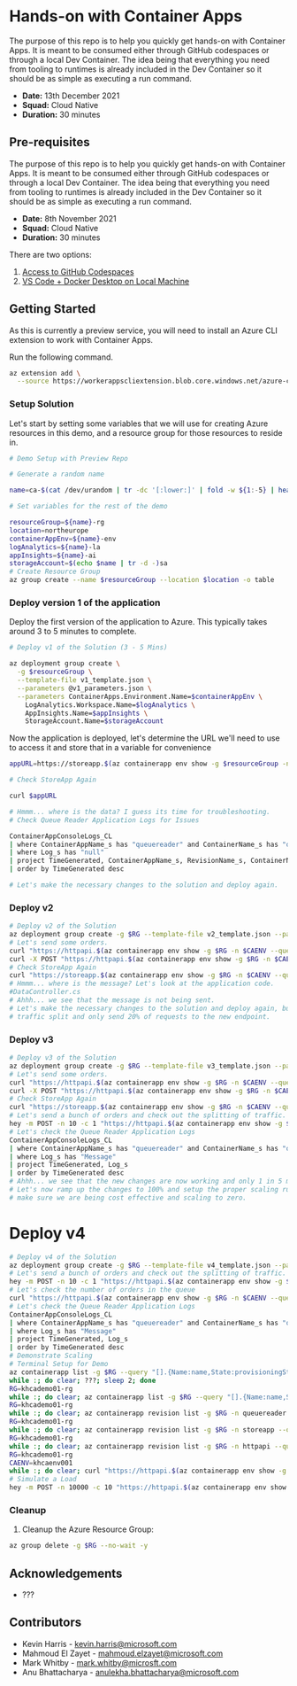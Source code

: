 # Hands-on with Container Apps

The purpose of this repo is to help you quickly get hands-on with Container Apps. It is meant to be consumed either through GitHub codespaces or through a local Dev Container. The idea being that everything you need from tooling to runtimes is already included in the Dev Container so it should be as simple as executing a run command.

* **Date:** 13th December 2021
* **Squad:** Cloud Native
* **Duration:** 30 minutes

## Pre-requisites

The purpose of this repo is to help you quickly get hands-on with Container Apps. It is meant to be consumed either through GitHub codespaces or through a local Dev Container. The idea being that everything you need from tooling to runtimes is already included in the Dev Container so it should be as simple as executing a run command.

* **Date:** 8th November 2021
* **Squad:** Cloud Native
* **Duration:** 30 minutes

There are two options:

1. [Access to GitHub Codespaces](#getting-started-via-codespaces)
1. [VS Code + Docker Desktop on Local Machine](#getting-started-via-vs-code-and-local-dev-container)

## Getting Started

As this is currently a preview service, you will need to install an Azure CLI extension to work with Container Apps.

Run the following command.

```bash
az extension add \
  --source https://workerappscliextension.blob.core.windows.net/azure-cli-extension/containerapp-0.2.0-py2.py3-none-any.whl
```

### Setup Solution

Let's start by setting some variables that we will use for creating Azure resources in this demo, and a resource group for those resources to reside in.

```bash
# Demo Setup with Preview Repo

# Generate a random name

name=ca-$(cat /dev/urandom | tr -dc '[:lower:]' | fold -w ${1:-5} | head -n 1)

# Set variables for the rest of the demo

resourceGroup=${name}-rg
location=northeurope
containerAppEnv=${name}-env
logAnalytics=${name}-la
appInsights=${name}-ai
storageAccount=$(echo $name | tr -d -)sa
# Create Resource Group
az group create --name $resourceGroup --location $location -o table
```

### Deploy version 1 of the application

Deploy the first version of the application to Azure. This typically takes around 3 to 5 minutes to complete.

```bash
# Deploy v1 of the Solution (3 - 5 Mins)

az deployment group create \
  -g $resourceGroup \
  --template-file v1_template.json \
  --parameters @v1_parameters.json \
  --parameters ContainerApps.Environment.Name=$containerAppEnv \
    LogAnalytics.Workspace.Name=$logAnalytics \
    AppInsights.Name=$appInsights \
    StorageAccount.Name=$storageAccount

```

Now the application is deployed, let's determine the URL we'll need to use to access it and store that in a variable for convenience

```bash
appURL=https://storeapp.$(az containerapp env show -g $resourceGroup -n $containerAppEnv --query 'defaultDomain' -o tsv)/store
```



```bash
# Check StoreApp Again

curl $appURL

# Hmmm... where is the data? I guess its time for troubleshooting.
# Check Queue Reader Application Logs for Issues

ContainerAppConsoleLogs_CL
| where ContainerAppName_s has "queuereader" and ContainerName_s has "queuereader"
| where Log_s has "null"
| project TimeGenerated, ContainerAppName_s, RevisionName_s, ContainerName_s, Log_s
| order by TimeGenerated desc

# Let's make the necessary changes to the solution and deploy again.
```

### Deploy v2

```bash
# Deploy v2 of the Solution
az deployment group create -g $RG --template-file v2_template.json --parameters @v2_parameters.json
# Let's send some orders.
curl "https://httpapi.$(az containerapp env show -g $RG -n $CAENV --query 'defaultDomain' -o tsv)/Data"
curl -X POST "https://httpapi.$(az containerapp env show -g $RG -n $CAENV --query 'defaultDomain' -o tsv)/Data?message=test"
# Check StoreApp Again
curl "https://storeapp.$(az containerapp env show -g $RG -n $CAENV --query 'defaultDomain' -o tsv)/store"
# Hmmm... where is the message? Let's look at the application code.
#DataController.cs
# Ahhh... we see that the message is not being sent.
# Let's make the necessary changes to the solution and deploy again, but this time let's do a controlled
# traffic split and only send 20% of requests to the new endpoint.
```

### Deploy v3

```bash
# Deploy v3 of the Solution
az deployment group create -g $RG --template-file v3_template.json --parameters @v3_parameters.json
# Let's send some orders.
curl "https://httpapi.$(az containerapp env show -g $RG -n $CAENV --query 'defaultDomain' -o tsv)/Data"
curl -X POST "https://httpapi.$(az containerapp env show -g $RG -n $CAENV --query 'defaultDomain' -o tsv)/Data"
# Check StoreApp Again
curl "https://storeapp.$(az containerapp env show -g $RG -n $CAENV --query 'defaultDomain' -o tsv)/store"
# Let's send a bunch of orders and check out the splitting of traffic.
hey -m POST -n 10 -c 1 "https://httpapi.$(az containerapp env show -g $RG -n $CAENV --query 'defaultDomain' -o tsv)/Data?message=hello"
# Let's check the Queue Reader Application Logs
ContainerAppConsoleLogs_CL
| where ContainerAppName_s has "queuereader" and ContainerName_s has "queuereader"
| where Log_s has "Message"
| project TimeGenerated, Log_s
| order by TimeGenerated desc
# Ahhh... we see that the new changes are now working and only 1 in 5 messages are showing the message.
# Let's now ramp up the changes to 100% and setup the proper scaling rules. For our use case we want to
# make sure we are being cost effective and scaling to zero.
```

# Deploy v4

```bash
# Deploy v4 of the Solution
az deployment group create -g $RG --template-file v4_template.json --parameters @v4_parameters.json
# Let's send a bunch of orders and check out the splitting of traffic.
hey -m POST -n 10 -c 1 "https://httpapi.$(az containerapp env show -g $RG -n $CAENV --query 'defaultDomain' -o tsv)/Data?message=testscale"
# Let's check the number of orders in the queue
curl "https://httpapi.$(az containerapp env show -g $RG -n $CAENV --query 'defaultDomain' -o tsv)/Data"
# Let's check the Queue Reader Application Logs
ContainerAppConsoleLogs_CL
| where ContainerAppName_s has "queuereader" and ContainerName_s has "queuereader"
| where Log_s has "Message"
| project TimeGenerated, Log_s
| order by TimeGenerated desc
# Demonstrate Scaling
# Terminal Setup for Demo
az containerapp list -g $RG --query "[].{Name:name,State:provisioningState}" -o table
while :; do clear; ???; sleep 2; done
RG=khcademo01-rg
while :; do clear; az containerapp list -g $RG --query "[].{Name:name,State:provisioningState}" -o table; sleep 5; done
RG=khcademo01-rg
while :; do clear; az containerapp revision list -g $RG -n queuereader --query "[].{Revision:name,Replicas:replicas,Active:active,Created:createdTime}" -o table; sleep 5; done
RG=khcademo01-rg
while :; do clear; az containerapp revision list -g $RG -n storeapp --query "[].{Revision:name,Replicas:replicas,Active:active,Created:createdTime}" -o table; sleep 5; done
RG=khcademo01-rg
while :; do clear; az containerapp revision list -g $RG -n httpapi --query "[].{Revision:name,Replicas:replicas,Active:active,Created:createdTime}" -o table; sleep 5; done
RG=khcademo01-rg
CAENV=khcaenv001
while :; do clear; curl "https://httpapi.$(az containerapp env show -g $RG -n $CAENV --query 'defaultDomain' -o tsv)/Data"; sleep 5; done
# Simulate a Load
hey -m POST -n 10000 -c 10 "https://httpapi.$(az containerapp env show -g $RG -n $CAENV --query 'defaultDomain' -o tsv)/Data?message=loadtest"
```

### Cleanup

1. Cleanup the Azure Resource Group:

```bash
az group delete -g $RG --no-wait -y
```

## Acknowledgements

* ???

## Contributors

* Kevin Harris - kevin.harris@microsoft.com
* Mahmoud El Zayet - mahmoud.elzayet@microsoft.com
* Mark Whitby - mark.whitby@microsft.com
* Anu Bhattacharya - anulekha.bhattacharya@microsoft.com
